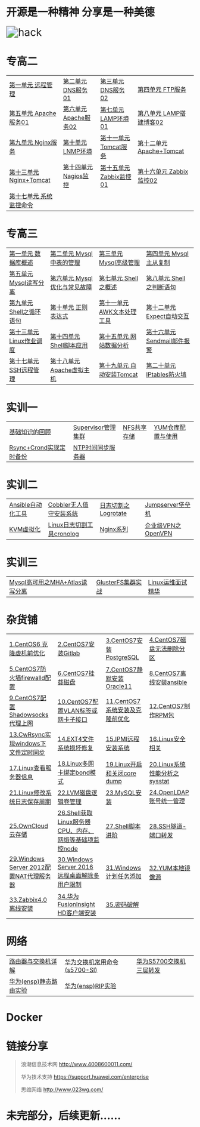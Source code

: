 # 开源是一种精神  分享是一种美德

<img src="assets/hack.gif" alt="hack" style="zoom:200%;" />



# 专高二

<table border="0">
    <tr>
        <td><a href="专高二/第一单元 远程管理/第一单元 远程管理.md">第一单元 远程管理</a></td>
		<td><a href="专高二/第二单元 DNS服务01/第二单元 DNS服务01.md">第二单元 DNS服务01</a></td>
        <td><a href="专高二/第三单元 DNS服务02/第三单元 DNS服务02.md">第三单元 DNS服务02</a></td>
        <td><a href="专高二/第四单元 FTP服务/第四单元 FTP服务.md">第四单元 FTP服务</a></td>
    </tr>
    <tr>
        <td><a href="专高二/第五单元 Apache服务01/第五单元 Apache服务01.md">第五单元 Apache服务01</a></td>
        <td><a href="专高二/第六单元 Apache服务02/第六单元 Apache服务02.md">第六单元 Apache服务02</a></td>
        <td><a href="专高二/第七单元 LAMP环境01/第七单元 LAMP环境01.md">第七单元 LAMP环境01</a></td>
        <td><a href="专高二/第八单元 LAMP搭建博客02/第八单元 LAMP搭建博客02.md">第八单元 LAMP搭建博客02</a></td>
    </tr>
	<tr>
        <td><a href="专高二/第九单元 Nginx服务/第九单元 Nginx服务.md">第九单元 Nginx服务</a></td>
        <td><a href="专高二/第十单元 LNMP环境/第十单元 LNMP环境.md">第十单元 LNMP环境</a></td>
        <td><a href="专高二/第十一单元 Tomcat服务/第十一单元 Tomcat服务.md">第十一单元 Tomcat服务</a></td>
        <td><a href="专高二/第十二单元 Apache+Tomcat/第十二单元 Apache+Tomcat.md">第十二单元 Apache+Tomcat</a></td>
    </tr>
	<tr>
        <td><a href="专高二/第十三单元 Nginx+Tomcat/第十三单元 Nginx+Tomcat.md">第十三单元 Nginx+Tomcat</a></td>
        <td><a href="专高二/第十四单元 Nagios监控/第十四单元 Nagios监控.md">第十四单元 Nagios监控</a></td>
        <td><a href="专高二/第十五单元 Zabbix监控01/第十五单元 Zabbix监控01.md">第十五单元 Zabbix监控01</a></td>
        <td><a href="专高二/第十六单元 Zabbix监控02/第十六单元 Zabbix监控02.md">第十六单元 Zabbix监控02</a></td>
    </tr>
	<tr>
        <td><a href="专高二/第十七单元 系统监控命令/第十七单元 系统监控命令.md">第十七单元 系统监控命令</a></td>
    </tr>
</table>



# 专高三

<table border="0">
    <tr>
        <td><a href="专高三/第一单元 数据库概述/第一单元 数据库概述.md">第一单元 数据库概述</a></td>
		<td><a href="专高三/第二单元 Mysql中表的管理/第二单元 Mysql中表的管理.md">第二单元 Mysql中表的管理</a></td>
        <td><a href="专高三/第三单元 Mysql高级管理/第三单元 Mysql高级管理.md">第三单元 Mysql高级管理</a></td>
        <td><a href="专高三/第四单元 Mysql主从复制/第四单元 Mysql主从复制.md">第四单元 Mysql主从复制</a></td>
    </tr>
    <tr>
        <td><a href="专高三/第五单元 Mysql读写分离/第五单元 Mysql读写分离.md">第五单元 Mysql读写分离</a></td>
        <td><a href="专高三/第六单元 Mysql优化与常见故障/第六单元 Mysql优化与常见故障.md">第六单元 Mysql优化与常见故障</a></td>
        <td><a href="专高三/第七单元 Shell之概述/第七单元 Shell之概述.md">第七单元 Shell之概述</a></td>
        <td><a href="专高三/第八单元 Shell之判断语句/第八单元 Shell之判断语句.md">第八单元 Shell之判断语句</a></td>
    </tr>
	<tr>
        <td><a href="专高三/第九单元 Shell之循环语句/第九单元 Shell之循环语句.md">第九单元 Shell之循环语句</a></td>
        <td><a href="专高三/第十单元 正则表达式/第十单元 正则表达式.md">第十单元 正则表达式</a></td>
        <td><a href="专高三/第十一单元 AWK文本处理工具/第十一单元 AWK文本处理工具.md">第十一单元 AWK文本处理工具</a></td>
        <td><a href="专高三/第十二单元 Expect自动交互/第十二单元 Expect自动交互.md">第十二单元 Expect自动交互</a></td>
    </tr>
	<tr>
        <td><a href="专高三/第十三单元 Linux作业调度/第十三单元 Linux作业调度.md">第十三单元 Linux作业调度</a></td>
        <td><a href="专高三/第十四单元 Shell脚本应用/第十四单元 Shell脚本应用.md">第十四单元 Shell脚本应用</a></td>
        <td><a href="专高三/第十五单元 网站数据分析/第十五单元 网站数据分析.md">第十五单元 网站数据分析</a></td>
        <td><a href="专高三/第十六单元 邮件报警/第十六单元 Sendmail邮件报警.md">第十六单元 Sendmail邮件报警</a></td>
    </tr>
	<tr>
        <td><a href="专高三/第十七单元 SSH远程管理/第十七单元 SSH远程管理.md">第十七单元 SSH远程管理</a></td>
		<td><a href="专高三/第十八单元 Apache虚拟主机/第十八单元 Apache虚拟主机.md">第十八单元 Apache虚拟主机</a></td>
		<td><a href="专高三/第十九单元 自动安装Tomcat/第十九单元 自动安装Tomcat.md">第十九单元 自动安装Tomcat</a></td>
		<td><a href="专高三/第二十单元 IPtables防火墙/第二十单元 IPtables防火墙.md">第二十单元 IPtables防火墙</a></td>
    </tr>
</table>



# 实训一

<table border="0">
    <tr>
        <td><a href="实训一/基础知识的回顾.md">基础知识的回顾</a></td>
        <td><a href="实训一/Supervisor管理集群.md">Supervisor管理集群</a></td>
        <td><a href="实训一/NFS共享存储.md">NFS共享存储</a></td> 
        <td><a href="实训一/YUM仓库配置与使用.md">YUM仓库配置与使用</a></td>
     <tr>
     <tr>
        <td><a href="实训一/Rsync+Crond实现定时备份.md">Rsync+Crond实现定时备份</a></td>
         <td><a href="实训一/NTP时间同步服务器.md">NTP时间同步服务器</a></td>
     <tr>
</table>


# 实训二

<table border="0">
    <tr>
        <td><a href="实训二/Ansible自动化工具.md">Ansible自动化工具</a></td>
        <td><a href="实训二/Cobbler无人值守安装系统.md">Cobbler无人值守安装系统</a></td>
        <td><a href="实训二/日志切割之Logrotate.md">日志切割之Logrotate</a></td>
        <td><a href="实训二/Jumpserver堡垒机.md">Jumpserver堡垒机</a></td>
    </tr>
    <tr>
        <td><a href="实训二/KVM虚拟化.md">KVM虚拟化</a></td>
        <td><a href="实训二/Linux日志切割工具cronolog.md">Linux日志切割工具cronolog</a></td>
        <td><a href="实训二/Nginx系列.md">Nginx系列</a></td>
        <td><a href="实训二/企业级VPN之OpenVPN.md">企业级VPN之OpenVPN</a></td>
    </tr>
</table>




# 实训三

<table border="0">
    <tr>
        <td><a href="实训三/Mysql高可用之MHA+Atlas读写分离.md">Mysql高可用之MHA+Atlas读写分离</a></td>
        <td><a href="实训三/GlusterFS集群实战.md">GlusterFS集群实战</a></td>
        <td><a href="实训三/Linux运维面试精华.md">Linux运维面试精华</a></td>
    </tr>
</table>


# 杂货铺

<table border="0">
<tr>
        <td><a href="杂货铺/1.CentOS6克隆虚机前优化.md">1.CentOS6 克隆虚机前优化</a></td>
        <td><a href="杂货铺/2.CentOS7安装Gitlab.md">2.CentOS7安装Gitlab</a></td>
    	<td><a href="杂货铺/3.CentOS7安装PostgreSQL.md">3.CentOS7安装PostgreSQL</a></td>
        <td><a href="杂货铺/4.CentOS7磁盘无法删除分区.md">4.CentOS7磁盘无法删除分区</a></td>
        </tr>
<tr> 
    <td><a href="杂货铺/5.CentOS7防火墙firewalld配置.md">5.CentOS7防火墙firewalld配置</a></td>
    <td><a href="杂货铺/6.CentOS7挂载磁盘.md">6.CentOS7挂载磁盘</a></td>
    <td><a href="杂货铺/7.CentOS7静默安装Oracle11.md">7.CentOS7静默安装Oracle11</a></td>
    <td><a href="杂货铺/8.CentOS7离线安装ansible.md">8.CentOS7离线安装ansible</a></td>   
	</tr>
<tr>
    <td><a href="杂货铺/9.CentOS7配置Shadowsocks代理上网.md">9.CentOS7配置Shadowsocks代理上网</a></td>
    <td><a href="杂货铺/10.CentOS7配置VLAN标签或网卡子接口.md">10.CentOS7配置VLAN标签或网卡子接口</a></td>
    <td><a href="杂货铺/11.CentOS7系统安装及克隆前优化.md">11.CentOS7系统安装及克隆前优化</a></td>
    <td><a href="杂货铺/12.CentOS7制作RPM包.md">12.CentOS7制作RPM包</a></td>
	</tr>
<tr>
    <td><a href="杂货铺/13.CwRsync实现windows下文件定时同步.md">13.CwRsync实现windows下文件定时同步</a></td>
    <td><a href="杂货铺/14.EXT4文件系统损坏修复.md">14.EXT4文件系统损坏修复</a></td>
    <td><a href="杂货铺/15.IPMI远程安装系统.md">15.IPMI远程安装系统</a></td>
    <td><a href="杂货铺/16.Linux安全相关.md">16.Linux安全相关</a></td>  
    </tr>
<tr>
	<td><a href="杂货铺/17.Linux查看服务器信息.md">17.Linux查看服务器信息</a></td>
    <td><a href="杂货铺/18.Linux多网卡绑定bond模式.md">18.Linux多网卡绑定bond模式</a></td>
    <td><a href="杂货铺/19.Linux开启和关闭core dump.md">19.Linux开启和关闭core dump</a></td>
    <td><a href="杂货铺/20.Linux系统性能分析之sysstat.md">20.Linux系统性能分析之sysstat</a></td>
    </tr>
<tr>
	<td><a href="杂货铺/21.Linux修改系统日志保存周期.md">21.Linux修改系统日志保存周期</a></td>
    <td><a href="杂货铺/22.LVM磁盘逻辑卷管理.md">22.LVM磁盘逻辑卷管理</a></td>
    <td><a href="杂货铺/23.MySQL安装.md">23.MySQL安装</a></td>
    <td><a href="杂货铺/24.OpenLDAP账号统一管理.md">24.OpenLDAP账号统一管理</a></td>
    </tr>
<tr>
	<td><a href="杂货铺/25.OwnCloud云存储.md">25.OwnCloud云存储</a></td>
    <td><a href="杂货铺/26.Shell获取Linux服务器CPU、内存、网络等基础项监控node.md">26.Shell获取Linux服务器CPU、内存、网络等基础项监控node</a></td>
    <td><a href="杂货铺/27.Shell脚本进阶.md">27.Shell脚本进阶</a></td>
    <td><a href="杂货铺/28.SSH隧道-端口转发.md">28.SSH隧道-端口转发</a></td>
    </tr>
<tr>
	<td><a href="杂货铺/29.Windows Server 2012配置NAT代理服务器.md">29.Windows Server 2012配置NAT代理服务器</a></td>
    <td><a href="杂货铺/30.Windows Server 2016 远程桌面解除多用户限制.md">30.Windows Server 2016 远程桌面解除多用户限制</a></td>
    <td><a href="杂货铺/31.Windows计划任务添加.md">31.Windows计划任务添加</a></td>
    <td><a href="杂货铺/32.YUM本地镜像源.md">32.YUM本地镜像源</a></td>
    </tr>
<tr>
	<td><a href="杂货铺/33.Zabbix4.0 离线安装.md">33.Zabbix4.0 离线安装</a></td>
    <td><a href="杂货铺/34.华为FusionInsight HD客户端安装.md">34.华为FusionInsight HD客户端安装</a></td>
    <td><a href="杂货铺/35.密码破解.md">35.密码破解</a></td>
    </tr>
</table>





# 网络

<table border="0">
    <tr>
        <td><a href="网络/路由器与交换机详解.md">路由器与交换机详解</a></td>
        <td><a href="网络/华为交换机常用命令(s5700-SI).md">华为交换机常用命令(s5700-SI)</a></td>
        <td><a href="网络/华为S5700交换机三层转发.md">华为S5700交换机三层转发</a></td>
    </tr>
    <tr>
        <td><a href="网络/华为(ensp)静态路由实验.md">华为(ensp)静态路由实验</a></td>
        <td><a href="网络/华为(ensp)RIP实验.md">华为(ensp)RIP实验</a></td>
    </tr>
</table>




# Docker








# 链接分享

> 浪潮信息技术网		http://www.4008600011.com/
>
> 华为技术支持			https://support.huawei.com/enterprise
>
> 思维网络					http://www.023wg.com/



# 未完部分，后续更新......